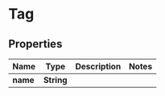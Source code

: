 
# Tag

## Properties
Name | Type | Description | Notes
------------ | ------------- | ------------- | -------------
**name** | **String** |  | 



